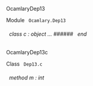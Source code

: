OcamlaryDep13

 Module `` Ocamlary.Dep13`` 
<a id="class-c"></a>
###### &nbsp; class  c : object ... ###### &nbsp; end


OcamlaryDep13c

 Class `` Dep13.c`` 
<a id="method-m"></a>
###### &nbsp; method m : int

